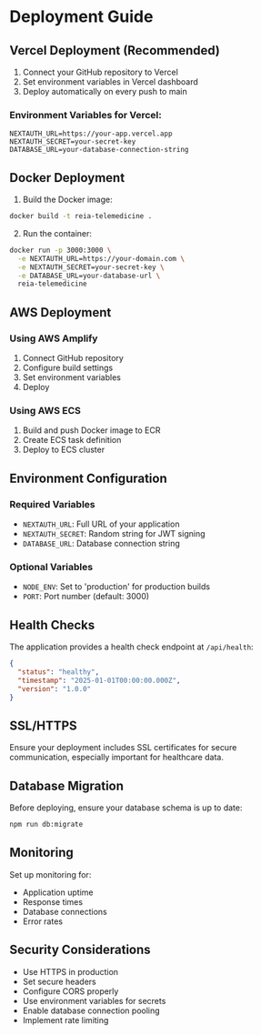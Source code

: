 # Deployment Guide

## Vercel Deployment (Recommended)

1. Connect your GitHub repository to Vercel
2. Set environment variables in Vercel dashboard
3. Deploy automatically on every push to main

### Environment Variables for Vercel:
```
NEXTAUTH_URL=https://your-app.vercel.app
NEXTAUTH_SECRET=your-secret-key
DATABASE_URL=your-database-connection-string
```

## Docker Deployment

1. Build the Docker image:
```bash
docker build -t reia-telemedicine .
```

2. Run the container:
```bash
docker run -p 3000:3000 \
  -e NEXTAUTH_URL=https://your-domain.com \
  -e NEXTAUTH_SECRET=your-secret-key \
  -e DATABASE_URL=your-database-url \
  reia-telemedicine
```

## AWS Deployment

### Using AWS Amplify
1. Connect GitHub repository
2. Configure build settings
3. Set environment variables
4. Deploy

### Using AWS ECS
1. Build and push Docker image to ECR
2. Create ECS task definition
3. Deploy to ECS cluster

## Environment Configuration

### Required Variables
- `NEXTAUTH_URL`: Full URL of your application
- `NEXTAUTH_SECRET`: Random string for JWT signing
- `DATABASE_URL`: Database connection string

### Optional Variables
- `NODE_ENV`: Set to 'production' for production builds
- `PORT`: Port number (default: 3000)

## Health Checks

The application provides a health check endpoint at `/api/health`:

```json
{
  "status": "healthy",
  "timestamp": "2025-01-01T00:00:00.000Z",
  "version": "1.0.0"
}
```

## SSL/HTTPS

Ensure your deployment includes SSL certificates for secure communication, especially important for healthcare data.

## Database Migration

Before deploying, ensure your database schema is up to date:

```bash
npm run db:migrate
```

## Monitoring

Set up monitoring for:
- Application uptime
- Response times
- Database connections
- Error rates

## Security Considerations

- Use HTTPS in production
- Set secure headers
- Configure CORS properly
- Use environment variables for secrets
- Enable database connection pooling
- Implement rate limiting
